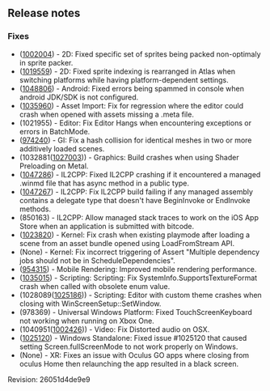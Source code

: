 ## Release notes

### Fixes

-   ([1002004](https://issuetracker.unity3d.com/product/unity/issues/guid/1002004/)) - 2D: Fixed specific set of sprites being packed non-optimaly in sprite packer.
-   ([1019559](https://issuetracker.unity3d.com/product/unity/issues/guid/1019559/)) - 2D: Fixed sprite indexing is rearranged in Atlas when switching platforms while having platform-dependent settings.
-   ([1048806](https://issuetracker.unity3d.com/product/unity/issues/guid/1048806/)) - Android: Fixed errors being spammed in console when android JDK/SDK is not configured.
-   ([1035960](https://issuetracker.unity3d.com/product/unity/issues/guid/1035960/)) - Asset Import: Fix for regression where the editor could crash when opened with assets missing a .meta file.
-   \(1021955\) - Editor: Fix Editor Hangs when encountering exceptions or errors in BatchMode.
-   ([974240](https://issuetracker.unity3d.com/product/unity/issues/guid/974240/)) - GI: Fix a hash collision for identical meshes in two or more additively loaded scenes.
-   (1032881([1027003](https://issuetracker.unity3d.com/product/unity/issues/guid/1027003/))) - Graphics: Build crashes when using Shader Preloading on Metal.
-   ([1047286](https://issuetracker.unity3d.com/product/unity/issues/guid/1047286/)) - IL2CPP: Fixed IL2CPP crashing if it encountered a managed .winmd file that has async method in a public type.
-   ([1047267](https://issuetracker.unity3d.com/product/unity/issues/guid/1047267/)) - IL2CPP: Fix IL2CPP build failing if any managed assembly contains a delegate type that doesn\'t have BeginInvoke or EndInvoke methods.
-   \(850163\) - IL2CPP: Allow managed stack traces to work on the iOS App Store when an application is submitted with bitcode.
-   ([1023820](https://issuetracker.unity3d.com/product/unity/issues/guid/1023820/)) - Kernel: Fix crash when existing playmode after loading a scene from an asset bundle opened using LoadFromStream API.
-   (None) - Kernel: Fix incorrect triggering of Assert \"Multiple dependency jobs should not be in ScheduleDependencies\".
-   ([954315](https://issuetracker.unity3d.com/product/unity/issues/guid/954315/)) - Mobile Rendering: Improved mobile rendering performance.
-   ([1035015](https://issuetracker.unity3d.com/product/unity/issues/guid/1035015/)) - Scripting: Scripting: Fix SystemInfo.SupportsTextureFormat crash when called with obsolete enum value.
-   (1028089([1025186](https://issuetracker.unity3d.com/product/unity/issues/guid/1025186/))) - Scripting: Editor with custom theme crashes when closing with WinScreenSetup::SetWindow.
-   \(978369\) - Universal Windows Platform: Fixed TouchScreenKeyboard not working when running on Xbox One.
-   (1040951([1002426](https://issuetracker.unity3d.com/product/unity/issues/guid/1002426/))) - Video: Fix Distorted audio on OSX.
-   ([1025120](https://issuetracker.unity3d.com/product/unity/issues/guid/1025120/)) - Windows Standalone: Fixed issue #1025120 that caused setting Screen.fullScreenMode to not work properly on Windows.
-   (None) - XR: Fixes an issue with Oculus GO apps where closing from oculus Home then relaunching the app resulted in a black screen.

Revision: 26051d4de9e9
